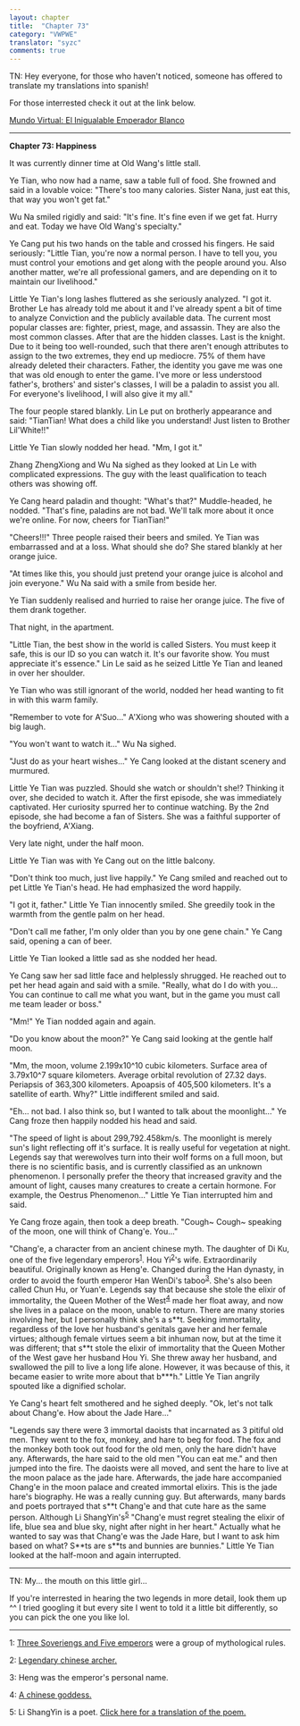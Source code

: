 ```yaml
---
layout: chapter
title:  "Chapter 73"
category: "VWPWE"
translator: "syzc"
comments: true
---
```


TN: Hey everyone, for those who haven't noticed, someone has offered to translate my translations into spanish!

For those interrested check it out at the link below.

<a href="https://syzctranslations.github.io/translations/MVEIWB/index.html"> Mundo Virtual: El Inigualable Emperador Blanco </a>

---

**Chapter 73: Happiness**
 
It was currently dinner time at Old Wang's little stall.
 
Ye Tian, who now had a name, saw a table full of food. She frowned and said in a lovable voice: "There's too many calories. Sister Nana, just eat this, that way you won't get fat."
 
Wu Na smiled rigidly and said: "It's fine. It's fine even if we get fat. Hurry and eat. Today we have Old Wang's specialty."
 
Ye Cang put his two hands on the table and crossed his fingers. He said seriously: "Little Tian, you're now a normal person. I have to tell you, you must control your emotions and get along with the people around you. Also another matter, we're all professional gamers, and are depending on it to maintain our livelihood."
 
Little Ye Tian's long lashes fluttered as she seriously analyzed. "I got it. Brother Le has already told me about it and I've already spent a bit of time to analyze Conviction and the publicly available data. The current most popular classes are: fighter, priest, mage, and assassin. They are also the most common classes. After that are the hidden classes. Last is the knight. Due to it being too well-rounded, such that there aren't enough attributes to assign to the two extremes, they end up mediocre. 75% of them have already deleted their characters. Father, the identity you gave me was one that was old enough to enter the game. I've more or less understood father's, brothers' and sister's classes, I will be a paladin to assist you all. For everyone's livelihood, I will also give it my all."
 
The four people stared blankly. Lin Le put on brotherly appearance and said: "TianTian! What does a child like you understand! Just listen to Brother Lil'White!!"
 
Little Ye Tian slowly nodded her head. "Mm, I got it."
 
Zhang ZhengXiong and Wu Na sighed as they looked at Lin Le with complicated expressions. The guy with the least qualification to teach others was showing off.
 
Ye Cang heard paladin and thought: "What's that?" Muddle-headed, he nodded. "That's fine, paladins are not bad. We'll talk more about it once we're online. For now, cheers for TianTian!"
 
"Cheers!!!" Three people raised their beers and smiled. Ye Tian was embarrassed and at a loss. What should she do? She stared blankly at her orange juice.
 
"At times like this, you should just pretend your orange juice is alcohol and join everyone." Wu Na said with a smile from beside her.
 
Ye Tian suddenly realised and hurried to raise her orange juice. The five of them drank together.
 
That night, in the apartment.
 
"Little Tian, the best show in the world is called Sisters. You must keep it safe, this is our ID so you can watch it. It's our favorite show. You must appreciate it's essence." Lin Le said as he seized Little Ye Tian and leaned in over her shoulder.
 
Ye Tian who was still ignorant of the world, nodded her head wanting to fit in with this warm family.
 
"Remember to vote for A'Suo..." A'Xiong who was showering shouted with a big laugh.
 
"You won't want to watch it..." Wu Na sighed.
 
"Just do as your heart wishes..." Ye Cang looked at the distant scenery and murmured.
 
Little Ye Tian was puzzled. Should she watch or shouldn't she!? Thinking it over, she decided to watch it. After the first episode, she was immediately captivated. Her curiosity spurred her to continue watching. By the 2nd episode, she had become a fan of Sisters. She was a faithful supporter of the boyfriend, A'Xiang.
 
Very late night, under the half moon.
 
Little Ye Tian was with Ye Cang out on the little balcony.
 
"Don't think too much, just live happily." Ye Cang smiled and reached out to pet Little Ye Tian's head. He had emphasized the word happily.
 
"I got it, father." Little Ye Tian innocently smiled. She greedily took in the warmth from the gentle palm on her head.
 
"Don't call me father, I'm only older than you by one gene chain." Ye Cang said, opening a can of beer.
 
Little Ye Tian looked a little sad as she nodded her head.
 
Ye Cang saw her sad little face and helplessly shrugged. He reached out to pet her head again and said with a smile. "Really, what do I do with you... You can continue to call me what you want, but in the game you must call me team leader or boss."
 
"Mm!" Ye Tian nodded again and again.
 
"Do you know about the moon?" Ye Cang said looking at the gentle half moon.
 
"Mm, the moon, volume 2.199x10^10 cubic kilometers. Surface area of 3.79x10^7 square kilometers. Average orbital revolution of 27.32 days. Periapsis of 363,300 kilometers. Apoapsis of 405,500 kilometers. It's a satellite of earth. Why?" Little indifferent smiled and said. 
 
"Eh... not bad. I also think so, but I wanted to talk about the moonlight..." Ye Cang froze then happily nodded his head and said.
 
"The speed of light is about 299,792.458km/s. The moonlight is merely sun's light reflecting off it's surface. It is really useful for vegetation at night. Legends say that werewolves turn into their wolf forms on a full moon, but there is no scientific basis, and is currently classified as an unknown phenomenon. I personally prefer the theory that increased gravity and the amount of light, causes many creatures to create a certain hormone. For example, the Oestrus Phenomenon..." Little Ye Tian interrupted him and said.
 
Ye Cang froze again, then took a deep breath. "Cough~ Cough~ speaking of the moon, one will think of Chang'e. You..."
 
"Chang'e, a character from an ancient chinese myth. The daughter of Di Ku, one of the five legendary emperors<sup>[1](#footnote1)</sup>. Hou Yi<sup>[2](#footnote2)</sup>'s wife. Extraordinarily beautiful. Originally known as Heng'e. Changed during the Han dynasty, in order to avoid the fourth emperor Han WenDi's taboo<sup>[3](#footnote3)</sup>. She's also been called Chun Hu, or Yuan'e. Legends say that because she stole the elixir of immortality, the Queen Mother of the West<sup>[4](#footnote4)</sup> made her float away, and now she lives in a palace on the moon, unable to return. There are many stories involving her, but I personally think she's a s\*\*t. Seeking immortality, regardless of the love her husband's genitals gave her and her female virtues; although female virtues seem a bit inhuman now, but at the time it was different; that s\*\*t stole the elixir of immortality that the Queen Mother of the West gave her husband Hou Yi. She threw away her husband, and swallowed the pill to live a long life alone. However, it was because of this, it became easier to write more about that b\*\*\*h." Little Ye Tian angrily spouted like a dignified scholar.
 
Ye Cang's heart felt smothered and he sighed deeply. "Ok, let's not talk about Chang'e. How about the Jade Hare..."
 
"Legends say there were 3 immortal daoists that incarnated as 3 pitiful old men. They went to the fox, monkey, and hare to beg for food. The fox and the monkey both took out food for the old men, only the hare didn't have any. Afterwards, the hare said to the old men "You can eat me." and then jumped into the fire. The daoists were all moved, and sent the hare to live at the moon palace as the jade hare. Afterwards, the jade hare accompanied Chang'e in the moon palace and created immortal elixirs. This is the jade hare's biography. He was a really cunning guy. But afterwards, many bards and poets portrayed that s\*\*t Chang'e and that cute hare as the same person. Although Li ShangYin's<sup>[5](#footnote5)</sup> "Chang'e must regret stealing the elixir of life, blue sea and blue sky, night after night in her heart." Actually what he wanted to say was that Chang'e was the Jade Hare, but I want to ask him based on what? S\*\*ts are s\*\*ts and bunnies are bunnies." Little Ye Tian looked at the half-moon and again interrupted.

---

TN: My... the mouth on this little girl...

If you're interrested in hearing the two legends in more detail, look them up ^^ I tried googling it but every site I went to told it a little bit differently, so you can pick the one you like lol.

---

<a name="footnote1">1</a>: <a href="https://en.wikipedia.org/wiki/Three_Sovereigns_and_Five_Emperors">Three Soveriengs and Five emperors</a> were a group of mythological rules.

<a name="footnote2">2</a>: <a href="https://en.wikipedia.org/wiki/Houyi">Legendary chinese archer.</a>

<a name="footnote3">3</a>: Heng was the emperor's personal name.

<a name="footnote4">4</a>: <a href="https://en.wikipedia.org/wiki/Queen_Mother_of_the_West">A chinese goddess.</a>

<a name="footnote5">5</a>: Li ShangYin is a poet. <a href="https://eastasiastudent.net/china/classical/li-shangyin-chang-e/">Click here for a translation of the poem.</a>